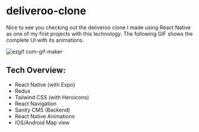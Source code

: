 # deliveroo-clone
Nice to see you checking out the deliveroo clone I made using React Native as one of my first projects with this technology. 
The following GIF shows the complete UI with its animations. 

![ezgif com-gif-maker](https://user-images.githubusercontent.com/67313472/197269054-3a7e61eb-bc1f-41d1-957f-efd4c3d1ab18.gif)

## Tech Overview:
- React Native (with Expo)
- Redux 
- Tailwind CSS (with Heroicons)
- React Navigation
- Sanity CMS (Backend)
- React Native Animations
- iOS/Android Map view
